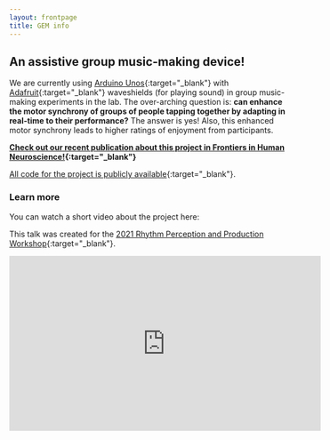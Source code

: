 ```yaml
---
layout: frontpage
title: GEM info
---
```


## An assistive group music-making device! 
We are currently using [Arduino Unos](https://www.arduino.cc/){:target="_blank"} with [Adafruit](https://www.adafruit.com/){:target="_blank"} waveshields (for playing sound) in group music-making experiments in the lab. The over-arching question is: **can enhance the motor synchrony of groups of people tapping together by adapting in real-time to their performance?** The answer is yes!  Also, this enhanced motor synchrony leads to higher ratings of enjoyment from participants.    

**[Check out our recent publication about this project in Frontiers in Human Neuroscience!](https://www.frontiersin.org/articles/10.3389/fnhum.2022.916551/full){:target="_blank"}**


[All code for the project is publicly available](https://github.com/janatalab/GEM){:target="_blank"}.


### Learn more
You can watch a short video about the project here: 

This talk was created for the [2021 Rhythm Perception and Production Workshop](https://www.rppw2021.org/){:target="_blank"}.   


<iframe width="560" height="315" src="https://www.youtube.com/embed/optqIxLbz2k" title="YouTube video player" frameborder="0" allow="accelerometer; autoplay; clipboard-write; encrypted-media; gyroscope; picture-in-picture" allowfullscreen></iframe>

  
  


